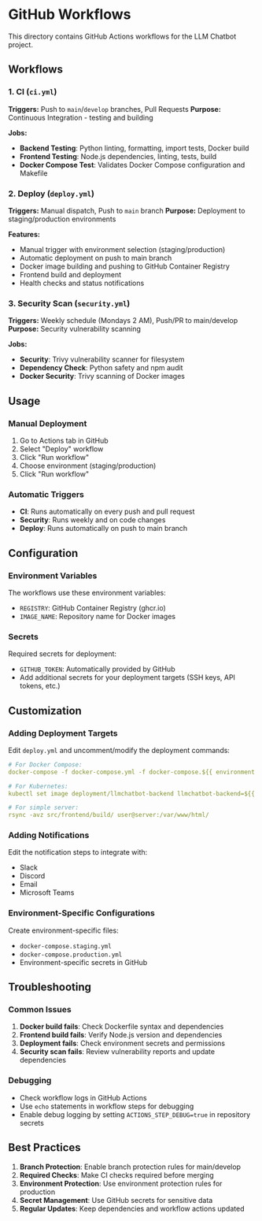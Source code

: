 # GitHub Workflows

This directory contains GitHub Actions workflows for the LLM Chatbot project.

## Workflows

### 1. CI (`ci.yml`)
**Triggers:** Push to `main`/`develop` branches, Pull Requests
**Purpose:** Continuous Integration - testing and building

**Jobs:**
- **Backend Testing**: Python linting, formatting, import tests, Docker build
- **Frontend Testing**: Node.js dependencies, linting, tests, build
- **Docker Compose Test**: Validates Docker Compose configuration and Makefile

### 2. Deploy (`deploy.yml`)
**Triggers:** Manual dispatch, Push to `main` branch
**Purpose:** Deployment to staging/production environments

**Features:**
- Manual trigger with environment selection (staging/production)
- Automatic deployment on push to main branch
- Docker image building and pushing to GitHub Container Registry
- Frontend build and deployment
- Health checks and status notifications

### 3. Security Scan (`security.yml`)
**Triggers:** Weekly schedule (Mondays 2 AM), Push/PR to main/develop
**Purpose:** Security vulnerability scanning

**Jobs:**
- **Security**: Trivy vulnerability scanner for filesystem
- **Dependency Check**: Python safety and npm audit
- **Docker Security**: Trivy scanning of Docker images

## Usage

### Manual Deployment
1. Go to Actions tab in GitHub
2. Select "Deploy" workflow
3. Click "Run workflow"
4. Choose environment (staging/production)
5. Click "Run workflow"

### Automatic Triggers
- **CI**: Runs automatically on every push and pull request
- **Security**: Runs weekly and on code changes
- **Deploy**: Runs automatically on push to main branch

## Configuration

### Environment Variables
The workflows use these environment variables:
- `REGISTRY`: GitHub Container Registry (ghcr.io)
- `IMAGE_NAME`: Repository name for Docker images

### Secrets
Required secrets for deployment:
- `GITHUB_TOKEN`: Automatically provided by GitHub
- Add additional secrets for your deployment targets (SSH keys, API tokens, etc.)

## Customization

### Adding Deployment Targets
Edit `deploy.yml` and uncomment/modify the deployment commands:
```yaml
# For Docker Compose:
docker-compose -f docker-compose.yml -f docker-compose.${{ environment }}.yml up -d

# For Kubernetes:
kubectl set image deployment/llmchatbot-backend llmchatbot-backend=${{ image }}

# For simple server:
rsync -avz src/frontend/build/ user@server:/var/www/html/
```

### Adding Notifications
Edit the notification steps to integrate with:
- Slack
- Discord
- Email
- Microsoft Teams

### Environment-Specific Configurations
Create environment-specific files:
- `docker-compose.staging.yml`
- `docker-compose.production.yml`
- Environment-specific secrets in GitHub

## Troubleshooting

### Common Issues
1. **Docker build fails**: Check Dockerfile syntax and dependencies
2. **Frontend build fails**: Verify Node.js version and dependencies
3. **Deployment fails**: Check environment secrets and permissions
4. **Security scan fails**: Review vulnerability reports and update dependencies

### Debugging
- Check workflow logs in GitHub Actions
- Use `echo` statements in workflow steps for debugging
- Enable debug logging by setting `ACTIONS_STEP_DEBUG=true` in repository secrets

## Best Practices

1. **Branch Protection**: Enable branch protection rules for main/develop
2. **Required Checks**: Make CI checks required before merging
3. **Environment Protection**: Use environment protection rules for production
4. **Secret Management**: Use GitHub secrets for sensitive data
5. **Regular Updates**: Keep dependencies and workflow actions updated 